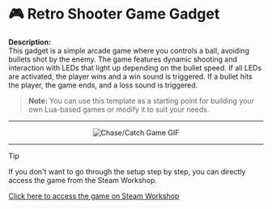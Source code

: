 # 🎮 Retro Shooter Game Gadget

**Description:**  
This gadget is a simple arcade game where you controls a ball, avoiding bullets shot by the enemy. 
The game features dynamic shooting and interaction with LEDs that light up depending on the bullet speed. 
If all LEDs are activated, the player wins and a win sound is triggered. 
If a bullet hits the player, the game ends, and a loss sound is triggered.

> **Note:** You can use this template as a starting point for building your own Lua-based games or modify it to suit your needs.

---

<p align="center">
  <img src="https://github.com/user-attachments/assets/0b9c9094-709b-4416-89de-69c1eeba5701" alt="Chase/Catch Game GIF" />
</p>

---

> [!TIP]  
> If you don't want to go through the setup step by step, you can directly access the game from the Steam Workshop.
> 
> [Click here to access the game on Steam Workshop](https://steamcommunity.com/sharedfiles/filedetails/?id=3375752094)

